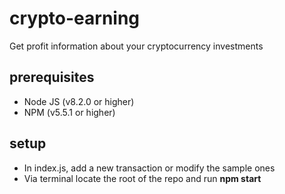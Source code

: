 # crypto-earning
Get profit information about your cryptocurrency investments

## prerequisites
- Node JS (v8.2.0 or higher) 
- NPM (v5.5.1 or higher)

## setup
- In index.js, add a new transaction or modify the sample ones
- Via terminal locate the root of the repo and run **npm start**

